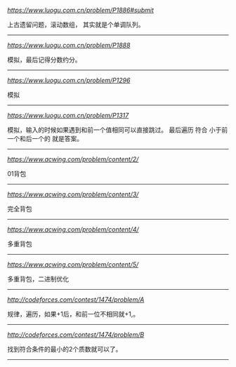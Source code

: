*https://www.luogu.com.cn/problem/P1886#submit*

上古遗留问题，滚动数组，
其实就是个单调队列。

---

*https://www.luogu.com.cn/problem/P1888*

模拟，最后记得分数约分。

---

*https://www.luogu.com.cn/problem/P1296*

模拟

---

*https://www.luogu.com.cn/problem/P1317*

模拟，输入的时候如果遇到和前一个值相同可以直接跳过。
最后遍历 符合 小于前一个和后一个的 就是答案。

---

*https://www.acwing.com/problem/content/2/*

01背包

---

*https://www.acwing.com/problem/content/3/*

完全背包

---

*https://www.acwing.com/problem/content/4/*

多重背包

---

*https://www.acwing.com/problem/content/5/*

多重背包，二进制优化

---

*http://codeforces.com/contest/1474/problem/A*

规律，遍历，如果+1后，和前一位不相同就+1,。

---

*http://codeforces.com/contest/1474/problem/B*

找到符合条件的最小的2个质数就可以了。

---
